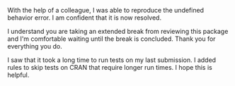 
With the help of a colleague, I was able to reproduce the undefined behavior error. I am confident that it is now resolved.

I understand you are taking an extended break from reviewing this package and I'm comfortable waiting until the break is concluded. Thank you for everything you do.

I saw that it took a long time to run tests on my last submission. I added rules to skip tests on CRAN that require longer run times. I hope this is helpful.
